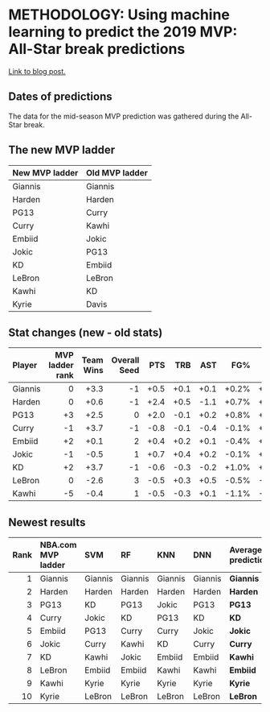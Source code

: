 # METHODOLOGY: Using machine learning to predict the 2019 MVP: All-Star break predictions 

[Link to blog post.](https://dribbleanalytics.blogspot.com/2019/02/ml-mvp-predict-asb.html
)

## Dates of predictions

The data for the mid-season MVP prediction was gathered during the All-Star break.

## The new MVP ladder

|New MVP ladder|Old MVP ladder|
:--|:--|
|Giannis|Giannis|
|Harden|Harden|
|PG13|Curry|
|Curry|Kawhi|
|Embiid|Jokic|
|Jokic|PG13|
|KD|Embiid|
|LeBron|LeBron|
|Kawhi|KD|
|Kyrie|Davis|

## Stat changes (new - old stats)

|Player|MVP ladder rank|Team Wins|Overall Seed|PTS|TRB|AST|FG%|WS|VORP|
:--|--:|--:|--:|--:|--:|--:|--:|--:|--:|
|Giannis|0|+3.3|-1|+0.5|+0.1|+0.1|+0.2%|+1.4|+0.6|
|Harden|0|+0.6|-1|+2.4|+0.5|-1.1|+0.7%|+1.6|+0.7|
|PG13|+3|+2.5|0|+2.0|-0.1|+0.2|+0.8%|+1.8|+0.7|
|Curry|-1|+3.7|-1|-0.8|-0.1|-0.4|-0.1%|+0.8|+0.3|
|Embiid|+2|+0.1|2|+0.4|+0.2|+0.1|-0.4%|+0.3|+0.0|
|Jokic|-1|-0.5|1|+0.7|+0.4|+0.2|-0.1%|+0.2|-0.1|
|KD|+2|+3.7|-1|-0.6|-0.3|-0.2|+1.0%|+0.1|-0.1|
|LeBron|0|-2.6|3|-0.5|+0.3|+0.5|-0.5%|-1.4|-0.8|
|Kawhi|-5|-0.4|1|-0.5|-0.3|+0.1|-1.1%|-0.9|-0.3|


## Newest results

|Rank|NBA.com MVP ladder|SVM|RF|KNN|DNN|Average prediction|
--:|:--|:--|:--|:--|:--|:--|
|1|Giannis|Giannis|Giannis|Giannis|Giannis|**Giannis**|
|2|Harden|Harden|Harden|Harden|Harden|**Harden**|
|3|PG13|KD|PG13|Jokic|PG13|**PG13**|
|4|Curry|Jokic|KD|PG13|KD|**KD**|
|5|Embiid|PG13|Curry|Curry|Jokic|**Jokic**|
|6|Jokic|Curry|Kawhi|KD|Curry|**Curry**|
|7|KD|Kawhi|Jokic|Embiid|Embiid|**Kawhi**|
|8|LeBron|Embiid|Embiid|Kawhi|Kawhi|**Embiid**|
|9|Kawhi|Kyrie|Kyrie|Kyrie|Kyrie|**Kyrie**|
|10|Kyrie|LeBron|LeBron|LeBron|LeBron|**LeBron**|
